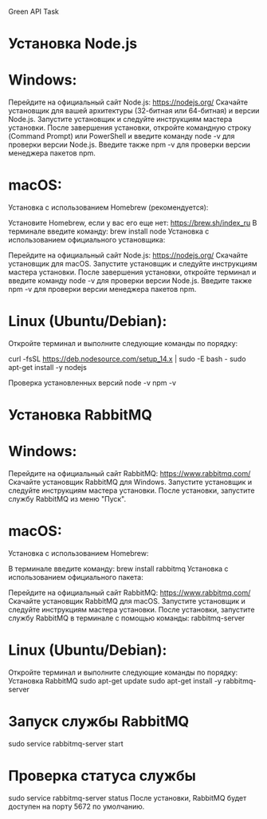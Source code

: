 Green API Task

# Установка Node.js
# Windows:
Перейдите на официальный сайт Node.js: https://nodejs.org/
Скачайте установщик для вашей архитектуры (32-битная или 64-битная) и версии Node.js.
Запустите установщик и следуйте инструкциям мастера установки.
После завершения установки, откройте командную строку (Command Prompt) или PowerShell и введите команду node -v для проверки версии Node.js. Введите также npm -v для проверки версии менеджера пакетов npm.
# macOS:
Установка с использованием Homebrew (рекомендуется):

Установите Homebrew, если у вас его еще нет: https://brew.sh/index_ru
В терминале введите команду: brew install node
Установка с использованием официального установщика:

Перейдите на официальный сайт Node.js: https://nodejs.org/
Скачайте установщик для macOS.
Запустите установщик и следуйте инструкциям мастера установки.
После завершения установки, откройте терминал и введите команду node -v для проверки версии Node.js. Введите также npm -v для проверки версии менеджера пакетов npm.

# Linux (Ubuntu/Debian):
Откройте терминал и выполните следующие команды по порядку:

curl -fsSL https://deb.nodesource.com/setup_14.x | sudo -E bash -
sudo apt-get install -y nodejs

Проверка установленных версий
node -v
npm -v

# Установка RabbitMQ
# Windows:
Перейдите на официальный сайт RabbitMQ: https://www.rabbitmq.com/
Скачайте установщик RabbitMQ для Windows.
Запустите установщик и следуйте инструкциям мастера установки.
После установки, запустите службу RabbitMQ из меню "Пуск".
# macOS:
Установка с использованием Homebrew:

В терминале введите команду: brew install rabbitmq
Установка с использованием официального пакета:

Перейдите на официальный сайт RabbitMQ: https://www.rabbitmq.com/
Скачайте установщик RabbitMQ для macOS.
Запустите установщик и следуйте инструкциям мастера установки.
После установки, запустите службу RabbitMQ в терминале с помощью команды: rabbitmq-server

# Linux (Ubuntu/Debian):
Откройте терминал и выполните следующие команды по порядку:
Установка RabbitMQ
sudo apt-get update
sudo apt-get install -y rabbitmq-server

# Запуск службы RabbitMQ
sudo service rabbitmq-server start

# Проверка статуса службы
sudo service rabbitmq-server status
После установки, RabbitMQ будет доступен на порту 5672 по умолчанию.